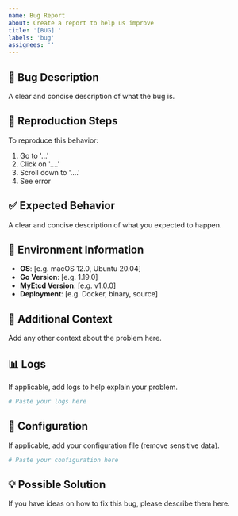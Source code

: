 ```yaml
---
name: Bug Report
about: Create a report to help us improve
title: '[BUG] '
labels: 'bug'
assignees: ''
---
```


## 🐛 Bug Description
A clear and concise description of what the bug is.

## 🔄 Reproduction Steps
To reproduce this behavior:
1. Go to '...'
2. Click on '....'
3. Scroll down to '....'
4. See error

## ✅ Expected Behavior
A clear and concise description of what you expected to happen.

## 📱 Environment Information
- **OS**: [e.g. macOS 12.0, Ubuntu 20.04]
- **Go Version**: [e.g. 1.19.0]
- **MyEtcd Version**: [e.g. v1.0.0]
- **Deployment**: [e.g. Docker, binary, source]

## 📝 Additional Context
Add any other context about the problem here.

## 📊 Logs
If applicable, add logs to help explain your problem.

```bash
# Paste your logs here
```

## 🔧 Configuration
If applicable, add your configuration file (remove sensitive data).

```yaml
# Paste your configuration here
```

## 💡 Possible Solution
If you have ideas on how to fix this bug, please describe them here.